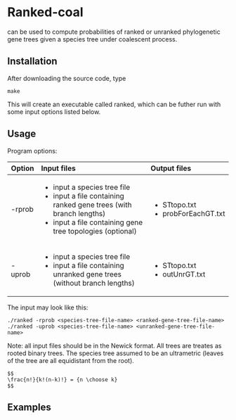# Ranked-coal 
can be used to compute probabilities of ranked or unranked phylogenetic gene trees given a species tree under coalescent process.  

## Installation
After downloading the source code, type
```
make
```
This will create an executable called ranked, which can be futher run with some input options listed below.

## Usage
Program options:

| Option        | Input files   | Output files                   |
| ------------- |:-------------| :------------------------------|
| -rprob        | <ul><li>input a species tree file</li><li>input a file containing ranked gene trees (with branch lengths)</li><li> input a file containing gene tree topologies (optional)</li></ul>|<ul><li>STtopo.txt</li><li>probForEachGT.txt</li></ul>|
| -uprob        | <ul><li>input a species tree file</li><li>input a file containing unranked gene trees (without branch lengths)</li></ul>| <ul><li>STtopo.txt</li><li>outUnrGT.txt</li></ul>|

The input may look like this:
```
./ranked -rprob <species-tree-file-name> <ranked-gene-tree-file-name>
./ranked -uprob <species-tree-file-name> <unranked-gene-tree-file-name>
```
Note: all input files should be in the Newick format. All trees are treates as rooted binary trees. The species tree assumed to be an ultrametric (leaves of the tree are all equidistant from the root).  

```
$$
\frac{n!}{k!(n-k)!} = {n \choose k}
$$
```


## Examples

